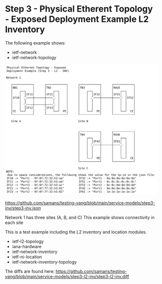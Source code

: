 # Step 3 - Physical Etherent Topology - Exposed Deployment Example L2 Inventory
The following example shows:

- ietf-network
- ietf-network-topology

![step3-inv Figure](https://github.com/samans/testing-yang/blob/main/service-models/step3-l2-inv/step3-l2-inv-diagram1.svg)

https://github.com/samans/testing-yang/blob/main/service-models/step3-inv/step3-inv.json

Network 1 has three sites (A, B, and C)
This example shows connectivity in each site

This is a test example including the L2 inventory and location modules.

- ietf-l2-topology
- iana-hardware
- ietf-network-inventory
- ietf-ni-location
- ietf-network-inventory-topology

The diffs are found here:
https://github.com/samans/testing-yang/blob/main/service-models/step3-l2-inv/step3-l2-inv.diff
